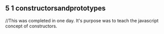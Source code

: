 ## 5 1 constructorsandprototypes
//This was completed in one day. It's purpose was to teach the javascript concept of constructors.

